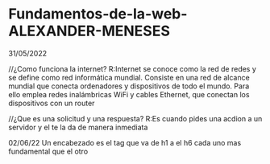 # Fundamentos-de-la-web-ALEXANDER-MENESES
31/05/2022

//¿Como funciona la internet?
R:Internet se conoce como la red de redes y se define como red informática mundial. Consiste en una red de alcance mundial que conecta ordenadores y dispositivos de todo el mundo. Para ello emplea redes inalámbricas WiFi y cables Ethernet, que conectan los dispositivos con un router

//¿Que es una solicitud y una respuesta?
R:Es cuando pides una acdion a un servidor y el te la da de manera inmediata

02/06/22
Un encabezado es el tag que va de h1 a el h6 cada uno mas fundamental que el otro